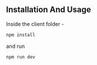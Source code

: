 ## Installation And Usage

Inside the client folder -

```bash
npm install
```

and run

```bash
npm run dev
```
